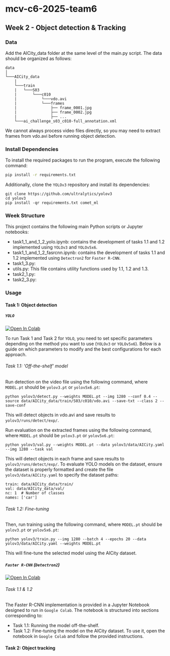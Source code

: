 # mcv-c6-2025-team6

## Week 2 - Object detection & Tracking

### Data
Add the AICity_data folder at the same level of the main.py script. The data should be organized as follows:

```
data
│
└───AICity_data
    |
    └───train
    |   └───S03
    |       └───c010
    |           └───vdo.avi
    |           └───frames
    |               ├── frame_0001.jpg
    |               ├── frame_0002.jpg
    |               ├── ...
    └───ai_challenge_s03_c010-full_annotation.xml
```
We cannot always process video files directly, so you may need to extract frames from vdo.avi before running object detection.
### Install Dependencies
To install the required packages to run the program, execute the following command:

```bash
pip install -r requirements.txt
```
Additionally, clone the `YOLOv3` repository and install its dependencies:
```
git clone https://github.com/ultralytics/yolov3
cd yolov3
pip install -qr requirements.txt comet_ml
```
### Week Structure
This project contains the following main Python scripts or Jupyter notebooks:
- task1_1_and_1_2_yolo.ipynb: contains the development of tasks 1.1 and 1.2 implemented using `YOLOv3` and `YOLOv5x6`.
- task1_1_and_1_2_fasrcnn.ipynb: contains the development of tasks 1.1 and 1.2 implemented using `Detectron2` for `Faster R-CNN`.
- task1_3.py:
- utils.py: This file contains utility functions used by 1.1, 1.2 and 1.3.
- task2_1.py:
- task2_3.py:

### Usage
#### Task 1: Object detection
##### `YOLO` 
[![Open In Colab](https://colab.research.google.com/assets/colab-badge.svg)](https://colab.research.google.com/github/mcv-c6-2025-team6/week2/blob/main/1_1_and_1_2_yolo.ipynb)

To run Task 1 and Task 2 for `YOLO`, you need to set specific parameters depending on the method you want to use (`YOLOv3` or `YOLOv5x6`). Below is a guide on which parameters to modify and the best configurations for each approach.
###### Task 1.1: 'Off-the-shelf' model
Run detection on the video file using the following command, where `MODEL.pt` should be `yolov3.pt` or `yolov5x6.pt`:
```
python yolov3/detect.py --weights MODEL.pt --img 1280 --conf 0.4 --source data/AICity_data/train/S03/c010/vdo.avi --save-txt --class 2 --save-conf
```
This will detect objects in vdo.avi and save results to `yolov3/runs/detect/exp/`.

Run evaluation on the extracted frames using the following command, where `MODEL.pt` should be `yolov3.pt` or `yolov5x6.pt`:
```
python yolov3/val.py --weights MODEL.pt --data yolov3/data/AICity.yaml --img 1280 --task val
```
This will detect objects in each frame and save results to `yolov3/runs/detect/exp/`.
To evaluate YOLO models on the dataset, ensure the dataset is properly formatted and create the file `yolov3/data/AICity.yaml` to specify the dataset paths:
```
train: data/AICity_data/train/
val: data/AICity_data/val/
nc: 1  # Number of classes
names: ['car']
```
###### Task 1.2: Fine-tuning
Then, run training using the following command, where `MODEL.pt` should be `yolov3.pt` or `yolov5x6.pt`:
```
python yolov3/train.py --img 1280 --batch 4 --epochs 20 --data yolov3/data/AICity.yaml --weights MODEL.pt
```
This will fine-tune the selected model using the AICity dataset.
##### `Faster R-CNN` (`Detectron2`) 
[![Open In Colab](https://colab.research.google.com/assets/colab-badge.svg)](https://colab.research.google.com/github/mcv-c6-2025-team6/week2/blob/main/task1_1_and_1_2_fasrcnn.ipynb)
###### Task 1.1 & 1.2
The Faster R-CNN implementation is provided in a Jupyter Notebook designed to run in `Google Colab`. The notebook is structured into sections corresponding to:
- Task 1.1: Running the model off-the-shelf.
- Task 1.2: Fine-tuning the model on the AICity dataset.
To use it, open the notebook in `Google Colab` and follow the provided instructions.
#### Task 2: Object tracking
